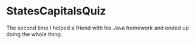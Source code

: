 # StatesCapitalsQuiz
The second time I helped a friend with his Java homework and ended up doing the whole thing.
